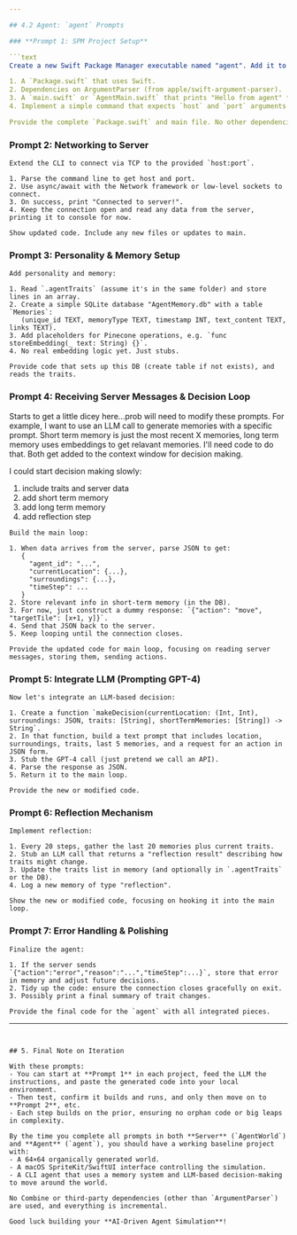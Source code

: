 ```yaml
---

## 4.2 Agent: `agent` Prompts

### **Prompt 1: SPM Project Setup**

```text
Create a new Swift Package Manager executable named "agent". Add it to a subdirectory of AgentWorld, but don't associate it with the xcode project for AgentWorld, it should be its own thing. It should have:

1. A `Package.swift` that uses Swift.
2. Dependencies on ArgumentParser (from apple/swift-argument-parser).
3. A `main.swift` or `AgentMain.swift` that prints "Hello from agent" for now.
4. Implement a simple command that expects `host` and `port` arguments.

Provide the complete `Package.swift` and main file. No other dependencies besides ArgumentParser. No Combine. Use OSLog for all logging, use plenty of emoji.
```

### **Prompt 2: Networking to Server**

```text
Extend the CLI to connect via TCP to the provided `host:port`. 

1. Parse the command line to get host and port. 
2. Use async/await with the Network framework or low-level sockets to connect. 
3. On success, print "Connected to server!". 
4. Keep the connection open and read any data from the server, printing it to console for now.

Show updated code. Include any new files or updates to main. 
```

### **Prompt 3: Personality & Memory Setup**

```text
Add personality and memory:

1. Read `.agentTraits` (assume it's in the same folder) and store lines in an array. 
2. Create a simple SQLite database "AgentMemory.db" with a table `Memories`:
   (unique_id TEXT, memoryType TEXT, timestamp INT, text_content TEXT, links TEXT).
3. Add placeholders for Pinecone operations, e.g. `func storeEmbedding(_ text: String) {}`. 
4. No real embedding logic yet. Just stubs. 

Provide code that sets up this DB (create table if not exists), and reads the traits. 
```

### **Prompt 4: Receiving Server Messages & Decision Loop**

Starts to get a little dicey here...prob will need to modify these prompts. For example, I want to use an LLM call to generate memories with a specific prompt. Short term memory is just the most recent X memories, long term memory uses embeddings to get relavant memories. I'll need code to do that. Both get added to the context window for decision making.

I could start decision making slowly:

1. include traits and server data
2. add short term memory
3. add long term memory
4. add reflection step

```text
Build the main loop:

1. When data arrives from the server, parse JSON to get:
   {
     "agent_id": "...",
     "currentLocation": {...},
     "surroundings": {...},
     "timeStep": ...
   }
2. Store relevant info in short-term memory (in the DB). 
3. For now, just construct a dummy response: `{"action": "move", "targetTile": [x+1, y]}`. 
4. Send that JSON back to the server. 
5. Keep looping until the connection closes.

Provide the updated code for main loop, focusing on reading server messages, storing them, sending actions.
```

### **Prompt 5: Integrate LLM (Prompting GPT-4)**

```text
Now let's integrate an LLM-based decision:

1. Create a function `makeDecision(currentLocation: (Int, Int), surroundings: JSON, traits: [String], shortTermMemories: [String]) -> String`.
2. In that function, build a text prompt that includes location, surroundings, traits, last 5 memories, and a request for an action in JSON form. 
3. Stub the GPT-4 call (just pretend we call an API). 
4. Parse the response as JSON. 
5. Return it to the main loop.

Provide the new or modified code. 
```

### **Prompt 6: Reflection Mechanism**

```text
Implement reflection:

1. Every 20 steps, gather the last 20 memories plus current traits. 
2. Stub an LLM call that returns a "reflection result" describing how traits might change. 
3. Update the traits list in memory (and optionally in `.agentTraits` or the DB). 
4. Log a new memory of type "reflection".

Show the new or modified code, focusing on hooking it into the main loop. 
```

### **Prompt 7: Error Handling & Polishing**

```text
Finalize the agent:

1. If the server sends `{"action":"error","reason":"...","timeStep":...}`, store that error in memory and adjust future decisions. 
2. Tidy up the code: ensure the connection closes gracefully on exit. 
3. Possibly print a final summary of trait changes.

Provide the final code for the `agent` with all integrated pieces. 
```

---
```


## 5. Final Note on Iteration

With these prompts:
- You can start at **Prompt 1** in each project, feed the LLM the instructions, and paste the generated code into your local environment.
- Then test, confirm it builds and runs, and only then move on to **Prompt 2**, etc.
- Each step builds on the prior, ensuring no orphan code or big leaps in complexity.

By the time you complete all prompts in both **Server** (`AgentWorld`) and **Agent** (`agent`), you should have a working baseline project with:
- A 64×64 organically generated world.
- A macOS SpriteKit/SwiftUI interface controlling the simulation.
- A CLI agent that uses a memory system and LLM-based decision-making to move around the world.

No Combine or third-party dependencies (other than `ArgumentParser`) are used, and everything is incremental.

Good luck building your **AI-Driven Agent Simulation**!